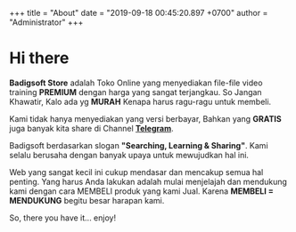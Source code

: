 +++
title = "About"
date = "2019-09-18 00:45:20.897 +0700"
author = "Administrator"
+++

# Hi there

**Badigsoft Store** adalah Toko Online yang menyediakan file-file video training **PREMIUM** dengan harga yang sangat terjangkau. So Jangan Khawatir, Kalo ada yg **MURAH** Kenapa harus ragu-ragu untuk membeli.

Kami tidak hanya menyediakan yang versi berbayar, Bahkan yang **GRATIS** juga banyak kita share di Channel [**Telegram**](https://t.me/IdbmbNetwork).

Badigsoft berdasarkan slogan **"Searching, Learning & Sharing"**. Kami selalu berusaha dengan banyak upaya untuk mewujudkan hal ini.

Web yang sangat kecil ini cukup mendasar dan mencakup semua hal penting. Yang harus Anda lakukan adalah mulai menjelajah dan mendukung kami dengan cara MEMBELI produk yang kami Jual. Karena **MEMBELI = MENDUKUNG** begitu besar harapan kami.

So, there you have it... enjoy!
